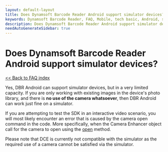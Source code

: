 ```yaml
---
layout: default-layout
title: Does Dynamsoft Barcode Reader Android support simulator devices?
keywords: Dynamsoft Barcode Reader, FAQ, Mobile, tech basic, Android, simulator, camera
description: Does Dynamsoft Barcode Reader Android support simulator devices?
needAutoGenerateSidebar: true
---
```


# Does Dynamsoft Barcode Reader Android support simulator devices?

[<< Back to FAQ index](index.md)

Yes, DBR Android can support simulator devices, but in a very limited capacity. If you are only working with existing images in the device's photo library, and there is **no use of the camera whatsoever**, then DBR Android can work just fine on a simulator.

If you are attempting to test the SDK in an interactive video scenario, you will most likely encounter an error that is caused by the camera open command in the code. More specifically, when the Camera Enhancer object call for the camera to open using the [open](https://www.dynamsoft.com/camera-enhancer/docs/mobile/programming/android/primary-api/camera-enhancer.html#open) method.

Please note that DCE is currently not compatible with the simulator as the required use of a camera cannot be satisfied via the simulator.